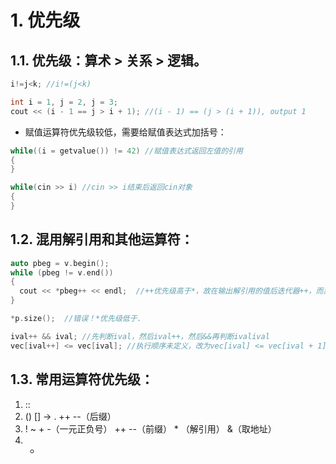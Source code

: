 # 1. 优先级
## 1.1. **优先级：算术 > 关系 > 逻辑**。
```C++
i!=j<k; //i!=(j<k)

int i = 1, j = 2, j = 3;
cout << (i - 1 == j > i + 1); //(i - 1) == (j > (i + 1)), output 1
```
- 赋值运算符优先级较低，需要给赋值表达式加括号：
```C++
while((i = getvalue()) != 42) //赋值表达式返回左值的引用
{
}

while(cin >> i) //cin >> i结束后返回cin对象
{
}
```
## 1.2. **混用解引用和其他运算符：**
```C++
auto pbeg = v.begin();
while (pbeg != v.end())
{
  cout << *pbeg++ << endl;  //++优先级高于*，故在输出解引用的值后迭代器++，而非所指内容++
}

*p.size();  //错误！*优先级低于.
```

```C++
ival++ && ival; //先判断ival，然后ival++，然后&&再判断ivalival
vec[ival++] <= vec[ival]; //执行顺序未定义，改为vec[ival] <= vec[ival + 1]
```

## 1.3. 常用运算符优先级：
1. ::
2. () [] -> . ++ --（后缀）
3. ! ~ + -（一元正负号） ++ --（前缀） * （解引用） &（取地址）
4. *
